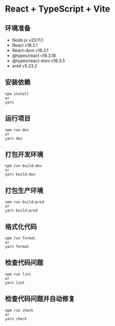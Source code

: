 # React + TypeScript + Vite

## 环境准备

- Node.js v20.11.1
- React v18.3.1
- React-dom v18.3.1
- @types/react v18.3.18
- @types/react-dom v18.3.5
- antd v5.23.2

## 安装依赖

```
npm install
or
yarn
```

## 运行项目

```
npm run dev
or
yarn dev
```

## 打包开发环境

```
npm run build:dev
or
yarn build:dev
```

## 打包生产环境

```
npm run build:prod
or
yarn build:prod
```

## 格式化代码

```
npm run format
or
yarn format
```

## 检查代码问题

```
npm run lint
or
yarn lint
```

## 检查代码问题并自动修复

```
npm run check
or
yarn check
```

